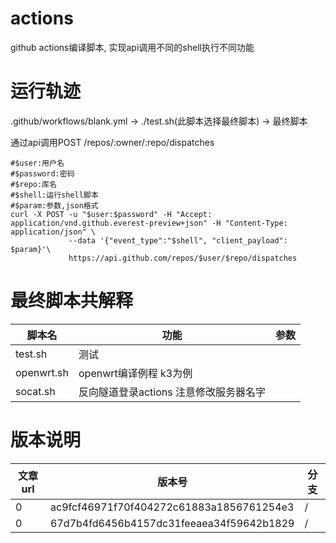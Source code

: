 # actions
github actions编译脚本, 实现api调用不同的shell执行不同功能

# 运行轨迹
.github/workflows/blank.yml -> ./test.sh(此脚本选择最终脚本) -> 最终脚本  

通过api调用POST /repos/:owner/:repo/dispatches  

```shell
#$user:用户名  
#$password:密码
#$repo:库名
#$shell:运行shell脚本
#$param:参数,json格式
curl -X POST -u "$user:$password" -H "Accept: application/vnd.github.everest-preview+json" -H "Content-Type: application/json" \
             --data '{"event_type":"$shell", "client_payload": $param}'\ 
             https://api.github.com/repos/$user/$repo/dispatches
```

# 最终脚本共解释
|脚本名|功能|参数|
|---|---|---|
|test.sh|测试||
|openwrt.sh|openwrt编译例程 k3为例||
|socat.sh|反向隧道登录actions 注意修改服务器名字||

# 版本说明
|文章url|版本号|分支|
|---|---|---|
|0|ac9fcf46971f70f404272c61883a1856761254e3|/|
|0|67d7b4fd6456b4157dc31feeaea34f59642b1829|/|


